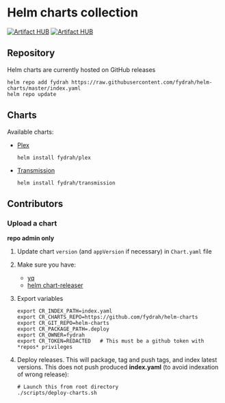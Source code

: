 # Helm charts collection

[![Artifact HUB](https://img.shields.io/endpoint?url=https://artifacthub.io/badge/repository/plex)](https://artifacthub.io/packages/search?repo=plex) [![Artifact HUB](https://img.shields.io/endpoint?url=https://artifacthub.io/badge/repository/transmission)](https://artifacthub.io/packages/search?repo=transmission)

## Repository

Helm charts are currently hosted on GitHub releases

```shell
helm repo add fydrah https://raw.githubusercontent.com/fydrah/helm-charts/master/index.yaml
helm repo update
```

## Charts

Available charts:

* [Plex](./plex)

    ```shell
    helm install fydrah/plex
    ```

* [Transmission](./transmission)

    ```shell
    helm install fydrah/transmission
    ```

## Contributors

### Upload a chart

**repo admin only**

1. Update chart `version` (and `appVersion` if necessary) in `Chart.yaml` file
2. Make sure you have:

    * [yq](https://github.com/mikefarah/yq/releases/latest)
    * [helm chart-releaser](https://github.com/helm/chart-releaser/releases/latest)

3. Export variables

    ```shell
    export CR_INDEX_PATH=index.yaml
    export CR_CHARTS_REPO=https://github.com/fydrah/helm-charts
    export CR_GIT_REPO=helm-charts
    export CR_PACKAGE_PATH=.deploy
    export CR_OWNER=fydrah
    export CR_TOKEN=REDACTED   # This must be a github token with *repos* privileges
    ```
4. Deploy releases. This will package, tag and push tags, and index latest versions.
   This does not push produced **index.yaml** (to avoid indexation of wrong release):

    ```shell
    # Launch this from root directory
    ./scripts/deploy-charts.sh
    ```
